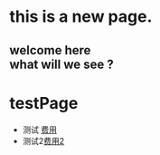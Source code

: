 
this is a new page.
====================
welcome here  
what will we see ?
-----------------------
# testPage
+ 测试 [费用](https://github.com/Kagalin0409/kagalin.github.io/blob/main/%E8%B4%B9%E7%94%A8%E6%B8%85%E5%8D%95)
+ 测试2[费用2](https://github.com/Kagalin0409/kagalin.github.io/issues/1)

